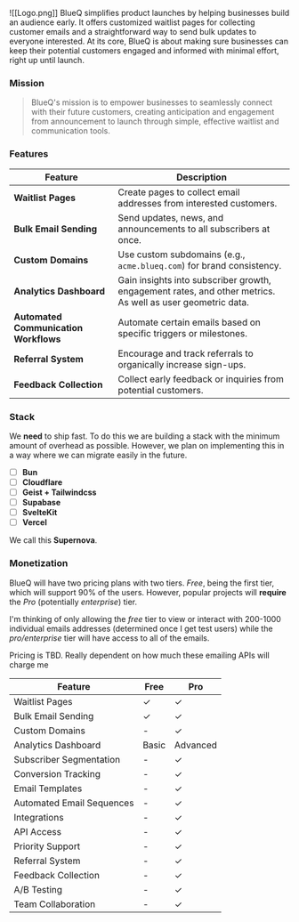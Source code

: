 ![[Logo.png]]
BlueQ simplifies product launches by helping businesses build an audience early. It offers customized waitlist pages for collecting customer emails and a straightforward way to send bulk updates to everyone interested. At its core, BlueQ is about making sure businesses can keep their potential customers engaged and informed with minimal effort, right up until launch.
### Mission

> BlueQ's mission is to empower businesses to seamlessly connect with their future customers, creating anticipation and engagement from announcement to launch through simple, effective waitlist and communication tools.
### Features
| Feature                               | Description                                                                                                |
| ------------------------------------- | ---------------------------------------------------------------------------------------------------------- |
| **Waitlist Pages**                    | Create pages to collect email addresses from interested customers.                                         |
| **Bulk Email Sending**                | Send updates, news, and announcements to all subscribers at once.                                          |
| **Custom Domains**                    | Use custom subdomains (e.g., `acme.blueq.com`) for brand consistency.                                      |
| **Analytics Dashboard**               | Gain insights into subscriber growth, engagement rates, and other metrics. As well as user geometric data. |
| **Automated Communication Workflows** | Automate certain emails based on specific triggers or milestones.                                          |
| **Referral System**                   | Encourage and track referrals to organically increase sign-ups.                                            |
| **Feedback Collection**               | Collect early feedback or inquiries from potential customers.                                              |
### Stack

We **need** to ship fast. To do this we are building a stack with the minimum amount of overhead as possible. However, we plan on implementing this in a way where we can migrate easily in the future.

- [ ] **Bun**
- [ ] **Cloudflare**
- [ ] **Geist + Tailwindcss**
- [ ] **Supabase**
- [ ] **SvelteKit**
- [ ] **Vercel**

We call this **Supernova**.
### Monetization

BlueQ will have two pricing plans with two tiers. *Free*, being the first tier, which will support 90% of the users. However, popular projects will **require** the *Pro* (potentially *enterprise*) tier. 

I'm thinking of only allowing the *free* tier to view or interact with 200-1000 individual emails addresses (determined once I get test users) while the *pro/enterprise* tier will have access to all of the emails.

Pricing is TBD. Really dependent on how much these emailing APIs will charge me

| Feature                   | Free  | Pro      |
| ------------------------- | ----- | -------- |
| Waitlist Pages            | ✓     | ✓        |
| Bulk Email Sending        | ✓     | ✓        |
| Custom Domains            | -     | ✓        |
| Analytics Dashboard       | Basic | Advanced |
| Subscriber Segmentation   | -     | ✓        |
| Conversion Tracking       | -     | ✓        |
| Email Templates           | -     | ✓        |
| Automated Email Sequences | -     | ✓        |
| Integrations              | -     | ✓        |
| API Access                | -     | ✓        |
| Priority Support          | -     | ✓        |
| Referral System           | -     | ✓        |
| Feedback Collection       | -     | ✓        |
| A/B Testing               | -     | ✓        |
| Team Collaboration        | -     | ✓        |
